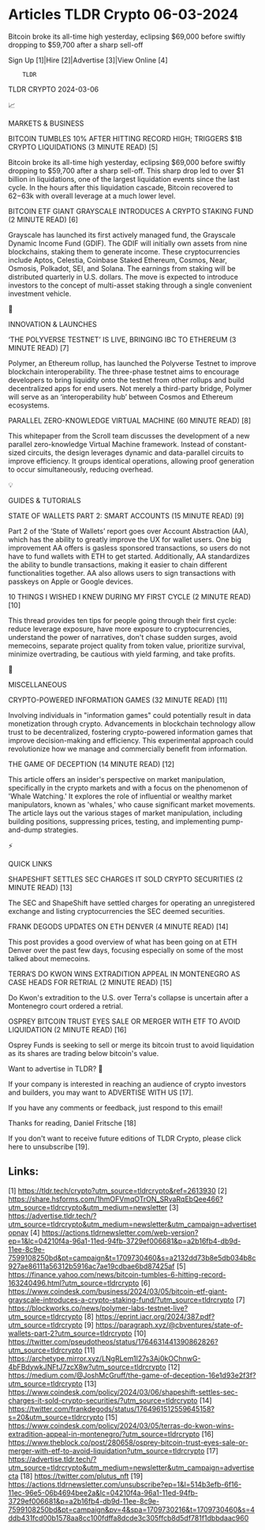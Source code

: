 # Articles TLDR Crypto 06-03-2024

Bitcoin broke its all-time high yesterday, eclipsing $69,000 before
swiftly dropping to $59,700 after a sharp sell-off  

Sign Up [1]|Hire [2]|Advertise [3]|View Online [4] 

		TLDR 

TLDR CRYPTO 2024-03-06

📈 

MARKETS & BUSINESS

 BITCOIN TUMBLES 10% AFTER HITTING RECORD HIGH; TRIGGERS $1B CRYPTO
LIQUIDATIONS (3 MINUTE READ) [5] 

 Bitcoin broke its all-time high yesterday, eclipsing $69,000 before
swiftly dropping to $59,700 after a sharp sell-off. This sharp drop
led to over $1 billion in liquidations, one of the largest liquidation
events since the last cycle. In the hours after this liquidation
cascade, Bitcoin recovered to $62-$63k with overall leverage at a much
lower level. 

 BITCOIN ETF GIANT GRAYSCALE INTRODUCES A CRYPTO STAKING FUND (2
MINUTE READ) [6] 

 Grayscale has launched its first actively managed fund, the Grayscale
Dynamic Income Fund (GDIF). The GDIF will initially own assets from
nine blockchains, staking them to generate income. These
cryptocurrencies include Aptos, Celestia, Coinbase Staked Ethereum,
Cosmos, Near, Osmosis, Polkadot, SEI, and Solana. The earnings from
staking will be distributed quarterly in U.S. dollars. The move is
expected to introduce investors to the concept of multi-asset staking
through a single convenient investment vehicle. 

🚀 

INNOVATION & LAUNCHES

 ‘THE POLYVERSE TESTNET’ IS LIVE, BRINGING IBC TO ETHEREUM (3
MINUTE READ) [7] 

 Polymer, an Ethereum rollup, has launched the Polyverse Testnet to
improve blockchain interoperability. The three-phase testnet aims to
encourage developers to bring liquidity onto the testnet from other
rollups and build decentralized apps for end users. Not merely a
third-party bridge, Polymer will serve as an ‘interoperability
hub’ between Cosmos and Ethereum ecosystems. 

 PARALLEL ZERO-KNOWLEDGE VIRTUAL MACHINE (60 MINUTE READ) [8] 

 This whitepaper from the Scroll team discusses the development of a
new parallel zero-knowledge Virtual Machine framework. Instead of
constant-sized circuits, the design leverages dynamic and
data-parallel circuits to improve efficiency. It groups identical
operations, allowing proof generation to occur simultaneously,
reducing overhead. 

💡 

GUIDES & TUTORIALS

 STATE OF WALLETS PART 2: SMART ACCOUNTS (15 MINUTE READ) [9] 

 Part 2 of the ‘State of Wallets’ report goes over Account
Abstraction (AA), which has the ability to greatly improve the UX for
wallet users. One big improvement AA offers is gasless sponsored
transactions, so users do not have to fund wallets with ETH to get
started. Additionally, AA standardizes the ability to bundle
transactions, making it easier to chain different functionalities
together. AA also allows users to sign transactions with passkeys on
Apple or Google devices. 

 10 THINGS I WISHED I KNEW DURING MY FIRST CYCLE (2 MINUTE READ) [10] 

 This thread provides ten tips for people going through their first
cycle: reduce leverage exposure, have more exposure to
cryptocurrencies, understand the power of narratives, don't chase
sudden surges, avoid memecoins, separate project quality from token
value, prioritize survival, minimize overtrading, be cautious with
yield farming, and take profits. 

🦄 

MISCELLANEOUS

 CRYPTO-POWERED INFORMATION GAMES (32 MINUTE READ) [11] 

 Involving individuals in "information games" could potentially result
in data monetization through crypto. Advancements in blockchain
technology allow trust to be decentralized, fostering crypto-powered
information games that improve decision-making and efficiency. This
experimental approach could revolutionize how we manage and
commercially benefit from information. 

 THE GAME OF DECEPTION (14 MINUTE READ) [12] 

 This article offers an insider's perspective on market manipulation,
specifically in the crypto markets and with a focus on the phenomenon
of 'Whale Watching.' It explores the role of influential or wealthy
market manipulators, known as 'whales,' who cause significant market
movements. The article lays out the various stages of market
manipulation, including building positions, suppressing prices,
testing, and implementing pump-and-dump strategies. 

⚡ 

QUICK LINKS

 SHAPESHIFT SETTLES SEC CHARGES IT SOLD CRYPTO SECURITIES (2 MINUTE
READ) [13] 

 The SEC and ShapeShift have settled charges for operating an
unregistered exchange and listing cryptocurrencies the SEC deemed
securities. 

 FRANK DEGODS UPDATES ON ETH DENVER (4 MINUTE READ) [14] 

 This post provides a good overview of what has been going on at ETH
Denver over the past few days, focusing especially on some of the most
talked about memecoins. 

 TERRA’S DO KWON WINS EXTRADITION APPEAL IN MONTENEGRO AS CASE HEADS
FOR RETRIAL (2 MINUTE READ) [15] 

 Do Kwon's extradition to the U.S. over Terra's collapse is uncertain
after a Montenegro court ordered a retrial. 

 OSPREY BITCOIN TRUST EYES SALE OR MERGER WITH ETF TO AVOID
LIQUIDATION (2 MINUTE READ) [16] 

 Osprey Funds is seeking to sell or merge its bitcoin trust to avoid
liquidation as its shares are trading below bitcoin's value. 

Want to advertise in TLDR? 📰

 If your company is interested in reaching an audience of crypto
investors and builders, you may want to ADVERTISE WITH US [17]. 

 If you have any comments or feedback, just respond to this email! 

Thanks for reading, 
Daniel Fritsche [18] 

If you don't want to receive future editions of TLDR Crypto,
please click here to unsubscribe [19]. 

 

Links:
------
[1] https://tldr.tech/crypto?utm_source=tldrcrypto&ref=2613930
[2] https://share.hsforms.com/1hmOFVmqOTrON_SRvaRqEbQee466?utm_source=tldrcrypto&utm_medium=newsletter
[3] https://advertise.tldr.tech/?utm_source=tldrcrypto&utm_medium=newsletter&utm_campaign=advertisetopnav
[4] https://actions.tldrnewsletter.com/web-version?ep=1&lc=04210f4a-96a1-11ed-94fb-3729ef006681&p=a2b16fb4-db9d-11ee-8c9e-7599108250bd&pt=campaign&t=1709730460&s=a2132dd73b8e5db034b8c927ae86111a56312b5916ac7ae19cdbae6bd87425af
[5] https://finance.yahoo.com/news/bitcoin-tumbles-6-hitting-record-163240496.html?utm_source=tldrcrypto
[6] https://www.coindesk.com/business/2024/03/05/bitcoin-etf-giant-grayscale-introduces-a-crypto-staking-fund/?utm_source=tldrcrypto
[7] https://blockworks.co/news/polymer-labs-testnet-live?utm_source=tldrcrypto
[8] https://eprint.iacr.org/2024/387.pdf?utm_source=tldrcrypto
[9] https://paragraph.xyz/@cbventures/state-of-wallets-part-2?utm_source=tldrcrypto
[10] https://twitter.com/pseudotheos/status/1764631441390862826?utm_source=tldrcrypto
[11] https://archetype.mirror.xyz/LNgRLem1I27s3Aj0kOChnwG-4bFBdywkJNFtJ7zcX8w?utm_source=tldrcrypto
[12] https://medium.com/@JoshMcGruff/the-game-of-deception-16e1d93e2f3f?utm_source=tldrcrypto
[13] https://www.coindesk.com/policy/2024/03/06/shapeshift-settles-sec-charges-it-sold-crypto-securities/?utm_source=tldrcrypto
[14] https://twitter.com/frankdegods/status/1764961512559645158?s=20&utm_source=tldrcrypto
[15] https://www.coindesk.com/policy/2024/03/05/terras-do-kwon-wins-extradition-appeal-in-montenegro/?utm_source=tldrcrypto
[16] https://www.theblock.co/post/280658/osprey-bitcoin-trust-eyes-sale-or-merger-with-etf-to-avoid-liquidation?utm_source=tldrcrypto
[17] https://advertise.tldr.tech/?utm_source=tldrcrypto&utm_medium=newsletter&utm_campaign=advertisecta
[18] https://twitter.com/plutus_nft
[19] https://actions.tldrnewsletter.com/unsubscribe?ep=1&l=514b3efb-6f16-11ec-96e5-06b4694bee2a&lc=04210f4a-96a1-11ed-94fb-3729ef006681&p=a2b16fb4-db9d-11ee-8c9e-7599108250bd&pt=campaign&pv=4&spa=1709730216&t=1709730460&s=4ddb431fcd00b1578aa8cc100fdffa8dcde3c305ffcb8d5df781f1dbbdaac960